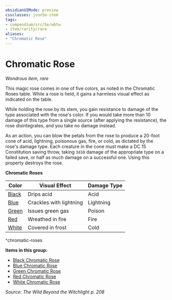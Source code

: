 ```yaml
---
obsidianUIMode: preview
cssclasses: json5e-item
tags:
- compendium/src/5e/wbtw
- item/rarity/rare
aliases: 
- "Chromatic Rose"
---
```

# Chromatic Rose
*Wondrous item, rare*  


This magic rose comes in one of five colors, as noted in the Chromatic Roses table. While a rose is held, it gains a harmless visual effect as indicated on the table.

While holding the rose by its stem, you gain resistance to damage of the type associated with the rose's color. If you would take more than 10 damage of this type from a single source (after applying the resistance), the rose disintegrates, and you take no damage instead.

As an action, you can blow the petals from the rose to produce a 20-foot cone of acid, lightning, poisonous gas, fire, or cold, as dictated by the rose's damage type. Each creature in the cone must make a DC 15 Constitution saving throw, taking `3d10` damage of the appropriate type on a failed save, or half as much damage on a successful one. Using this property destroys the rose.

**Chromatic Roses**

| Color | Visual Effect | Damage Type |
|-------|---------------|-------------|
| [Black](Mechanics/items/black-chromatic-rose-wbtw.md) | Drips acid | Acid |
| [Blue](Mechanics/items/blue-chromatic-rose-wbtw.md) | Crackles with lightning | Lightning |
| [Green](Mechanics/items/green-chromatic-rose-wbtw.md) | Issues green gas | Poison |
| [Red](Mechanics/items/red-chromatic-rose-wbtw.md) | Wreathed in fire | Fire |
| [White](Mechanics/items/white-chromatic-rose-wbtw.md) | Covered in frost | Cold |
^chromatic-roses

**Items in this group:**

- [Black Chromatic Rose](Mechanics/items/black-chromatic-rose-wbtw.md)
- [Blue Chromatic Rose](Mechanics/items/blue-chromatic-rose-wbtw.md)
- [Green Chromatic Rose](Mechanics/items/green-chromatic-rose-wbtw.md)
- [Red Chromatic Rose](Mechanics/items/red-chromatic-rose-wbtw.md)
- [White Chromatic Rose](Mechanics/items/white-chromatic-rose-wbtw.md)

*Source: The Wild Beyond the Witchlight p. 208*